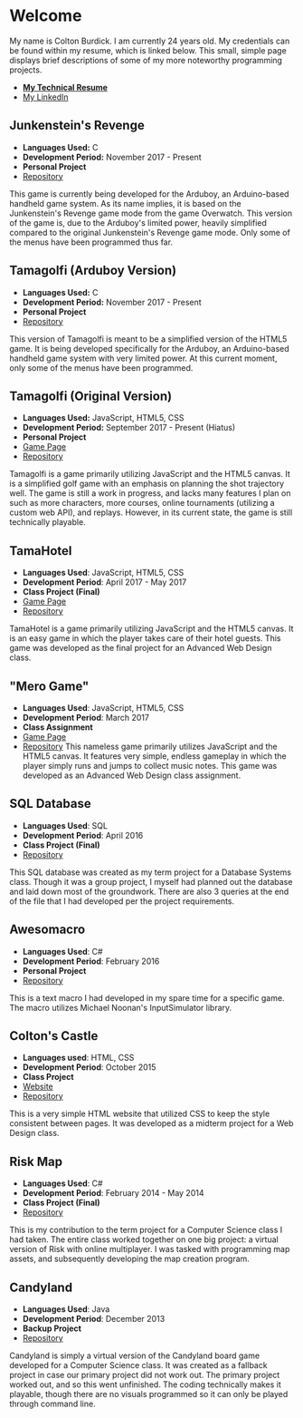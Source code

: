 # Welcome
My name is Colton Burdick. I am currently 24 years old. My credentials can be found within my resume, which is linked below. This small, simple page displays brief descriptions of some of my more noteworthy programming projects.
- [**My Technical Resume**](ColtonBurdickTechnicalResume.pdf)
- [My LinkedIn](https://www.linkedin.com/in/colton-burdick-88331311b/)



## Junkenstein's Revenge
- **Languages Used:** C
- **Development Period:** November 2017 - Present
- **Personal Project**
- [Repository](https://github.com/InvestigatorMelodytchi/junkensteinarduboy)

This game is currently being developed for the Arduboy, an Arduino-based handheld game system. As its name implies, it is based on the Junkenstein's Revenge game mode from the game Overwatch. This version of the game is, due to the Arduboy's limited power, heavily simplified compared to the original Junkenstein's Revenge game mode. Only some of the menus have been programmed thus far.



## Tamagolfi (Arduboy Version)
- **Languages Used:** C
- **Development Period:** November 2017 - Present
- **Personal Project**
- [Repository](https://github.com/InvestigatorMelodytchi/tamagolfiarduboy)

This version of Tamagolfi is meant to be a simplified version of the HTML5 game. It is being developed specifically for the Arduboy, an Arduino-based handheld game system with very limited power. At this current moment, only some of the menus have been programmed.



## Tamagolfi (Original Version)
- **Languages Used:** JavaScript, HTML5, CSS
- **Development Period:** September 2017 - Present (Hiatus)
- **Personal Project**
- [Game Page](https://investigatormelodytchi.github.io/tamagolfi/)
- [Repository](https://github.com/InvestigatorMelodytchi/tamagolfi)

Tamagolfi is a game primarily utilizing JavaScript and the HTML5 canvas. It is a simplified golf game with an emphasis on planning the shot trajectory well. The game is still a work in progress, and lacks many features I plan on such as more characters, more courses, online tournaments (utilizing a custom web API), and replays. However, in its current state, the game is still technically playable.



## TamaHotel
- **Languages Used**: JavaScript, HTML5, CSS
- **Development Period**: April 2017 - May 2017
- **Class Project (Final)**
- [Game Page](https://melodytchimuseum.github.io/tamahotel/)
- [Repository](https://github.com/MelodytchiMuseum/tamahotel)

TamaHotel is a game primarily utilizing JavaScript and the HTML5 canvas. It is an easy game in which the player takes care of their hotel guests. This game was developed as the final project for an Advanced Web Design class.



## "Mero Game"
- **Languages Used**: JavaScript, HTML5, CSS
- **Development Period**: March 2017
- **Class Assignment**
- [Game Page](https://melodytchimuseum.github.io/merogame/)
- [Repository](https://github.com/MelodytchiMuseum/merogame)
This nameless game primarily utilizes JavaScript and the HTML5 canvas. It features very simple, endless gameplay in which the player simply runs and jumps to collect music notes. This game was developed as an Advanced Web Design class assignment.



## SQL Database
- **Languages Used**: SQL
- **Development Period**: April 2016
- **Class Project (Final)**
- [Repository](https://github.com/MelodytchiMuseum/sqlproject)

This SQL database was created as my term project for a Database Systems class. Though it was a group project, I myself had planned out the database and laid down most of the groundwork. There are also 3 queries at the end of the file that I had developed per the project requirements.



## Awesomacro
- **Languages Used**: C#
- **Development Period**: February 2016
- **Personal Project**
- [Repository](https://github.com/MelodytchiMuseum/awesomacro)

This is a text macro I had developed in my spare time for a specific game. The macro utilizes Michael Noonan's InputSimulator library.



## Colton's Castle
- **Languages used**: HTML, CSS
- **Development Period**: October 2015
- **Class Project**
- [Website](https://melodytchimuseum.github.io/coltonscastle/index.html)
- [Repository](https://github.com/MelodytchiMuseum/coltonscastle)

This is a very simple HTML website that utilized CSS to keep the style consistent between pages. It was developed as a midterm project for a Web Design class.



## Risk Map
- **Languages Used**: C#
- **Development Period**: February 2014 - May 2014
- **Class Project (Final)**
- [Repository](https://github.com/MelodytchiMuseum/riskmap)

This is my contribution to the term project for a Computer Science class I had taken. The entire class worked together on one big project: a virtual version of Risk with online multiplayer. I was tasked with programming map assets, and subsequently developing the map creation program.



## Candyland
- **Languages Used**: Java
- **Development Period**: December 2013
- **Backup Project**
- [Repository](https://github.com/MelodytchiMuseum/candyland)

Candyland is simply a virtual version of the Candyland board game developed for a Computer Science class. It was created as a fallback project in case our primary project did not work out. The primary project worked out, and so this went unfinished. The coding technically makes it playable, though there are no visuals programmed so it can only be played through command line.
